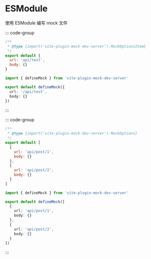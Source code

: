 # ESModule

使用 ESModule 编写 mock 文件

::: code-group
``` js
/**
 * @type {import('vite-plugin-mock-dev-server').MockOptionsItem}
 */
export default {
  url: 'api/test',
  body: {}
}
```
```ts
import { defineMock } from 'vite-plugin-mock-dev-server'

export default defineMock({
  url: '/api/test',
  body: {}
})
```
:::

::: code-group
``` js
/**
 * @type {import('vite-plugin-mock-dev-server').MockOptions}
 */
export default [
  {
    url: 'api/post/1',
    body: {}
  },
  {
    url: 'api/post/2',
    body: {}
  }
]
```
```ts
import { defineMock } from 'vite-plugin-mock-dev-server'

export default defineMock([
  {
    url: 'api/post/1',
    body: {}
  },
  {
    url: 'api/post/2',
    body: {}
  }
])
```
:::
